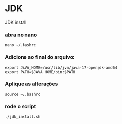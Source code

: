 # JDK
JDK install 


### abra no nano
    nano ~/.bashrc

### Adicione ao final do arquivo:
    export JAVA_HOME=/usr/lib/jvm/java-17-openjdk-amd64
    export PATH=$JAVA_HOME/bin:$PATH

### Aplique as alterações
    source ~/.bashrc

### rode o script
    ./jdk_install.sh
